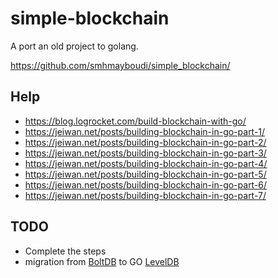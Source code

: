 # simple-blockchain

A port an old project to golang.

https://github.com/smhmayboudi/simple_blockchain/

## Help

- https://blog.logrocket.com/build-blockchain-with-go/
- https://jeiwan.net/posts/building-blockchain-in-go-part-1/
- https://jeiwan.net/posts/building-blockchain-in-go-part-2/
- https://jeiwan.net/posts/building-blockchain-in-go-part-3/
- https://jeiwan.net/posts/building-blockchain-in-go-part-4/
- https://jeiwan.net/posts/building-blockchain-in-go-part-5/
- https://jeiwan.net/posts/building-blockchain-in-go-part-6/
- https://jeiwan.net/posts/building-blockchain-in-go-part-7/

## TODO

- Complete the steps
- migration from [BoltDB](https://github.com/boltdb/bolt) to GO [LevelDB](https://github.com/syndtr/goleveldb)
